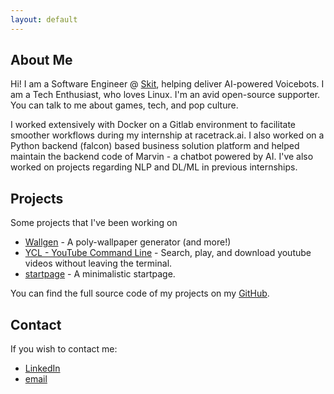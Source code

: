 ```yaml
---
layout: default
---
```


## About Me

Hi! I am a Software Engineer @ [Skit](https://skit.ai), helping deliver AI-powered Voicebots.
I am a Tech Enthusiast, who loves Linux. I'm an avid open-source supporter.
You can talk to me about games, tech, and pop culture.

I worked extensively with Docker on a Gitlab environment to facilitate smoother workflows during my internship at racetrack.ai.
I also worked on a Python backend (falcon) based business solution platform and helped maintain the backend code of Marvin - a chatbot powered by AI.
I've also worked on projects regarding NLP and DL/ML in previous internships.


## Projects

Some projects that I've been working on

- [Wallgen](https://github.com/SubhrajitPrusty/wallgen) - A poly-wallpaper generator (and more!)
- [YCL - YouTube Command Line](https://github.com/SubhrajitPrusty/ycl) - Search, play, and download youtube videos without leaving the terminal.
- [startpage](https://subhrajitprusty.github.io/startpage/) - A minimalistic startpage.

You can find the full source code of my projects on my [GitHub](https://github.com/SubhrajitPrusty).

## Contact

If you wish to contact me:

- [LinkedIn](https://www.linkedin.com/in/subhrajitprusty)
- [email](mailto:subhrajit1997@gmail.com)
